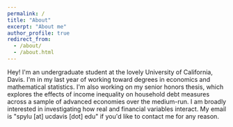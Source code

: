 ```yaml
---
permalink: /
title: "About"
excerpt: "About me"
author_profile: true
redirect_from: 
  - /about/
  - /about.html
---
```


Hey! I'm an undergraduate student at the lovely University of California, Davis. I'm in my last year of working toward degrees in economics and mathematical statistics. I'm also working on my senior honors thesis, which explores the effects of income inequality on household debt measures across a sample of advanced economies over the medium-run. I am broadly interested in investigating how real and financial variables interact. My email is "spylu [at] ucdavis [dot] edu" if you'd like to contact me for any reason.
